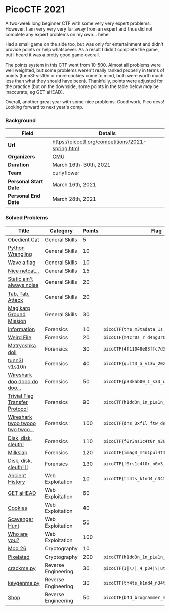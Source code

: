 # PicoCTF 2021
A two-week long beginner CTF with some very very expert problems. However, I am very very very far away from an expert and thus did not complete any expert problems on my own... hehe.

Had a small game on the side too, but was only for entertainment and didn't provide points or help whatsoever. As a result I didn't complete the game, but I heard it was a pretty good game overall.

The points system in this CTF went from 10-500. Almost all problems were well weighted, but some problems weren't really ranked properly in terms of points (tunn3l-vis10n or more cookies come to mind, both were worth much less than what they should have been). Thankfully, points were adjusted for the practice (but on the downside, some points in the table below *may* be inaccurate, eg GET aHEAD).

Overall, another great year with some nice problems. Good work, Pico devs! Looking forward to next year's comp.

### Background
|Field                  |Details                                          |
|-----------------------|-------------------------------------------------|
|__Url__                |https://picoctf.org/competitions/2021-spring.html|
|__Organizers__         |[CMU](https://picoctf.org/)                      |
|__Duration__           |March 16th-30th, 2021                            |
|__Team__               |curlyflower                                      |
|__Personal Start Date__|March 16th, 2021                                 |
|__Personal End Date__  |March 28th, 2021                                 |

### Solved Problems
|Title                                                              |Category           |Points|Flag                                      |Writeup|
|-------------------------------------------------------------------|-------------------|---|---------------------------------------------|-------|
|[Obedient Cat                    ]()                               |General Skills     |5  |                                             |   |
|[Python Wrangling                ]()                               |General Skills     |10 |                                             |   |
|[Wave a flag                     ]()                               |General Skills     |10 |                                             |   |
|[Nice netcat...                  ]()                               |General Skills     |15 |                                             |   |
|[Static ain't always noise       ]()                               |General Skills     |20 |                                             |   |
|[Tab, Tab, Attack                ]()                               |General Skills     |20 |                                             |   |
|[Magikarp Ground Mission         ]()                               |General Skills     |30 |                                             |   |
|[information                     ](information/)                   |Forensics          |10 |`picoCTF{the_m3tadata_1s_modified}`          |✓  |
|[Weird File                      ](weird-file/)                    |Forensics          |20 |`picoCTF{m4cr0s_r_d4ng3r0us}`                |✓  |
|[Matryoshka doll                 ](matryoshka-doll/)               |Forensics          |30 |`picoCTF{4f11048e83ffc7d342a15bd2309b47de}`  |✓  |
|[tunn3l v1s10n                   ](tunn3l-v1s10n/)                 |Forensics          |40 |`picoCTF{quit3_a_v13w_2020}`                 |   |
|[Wireshark doo dooo do doo...    ](wireshark-doo-dooo-do-doo/)     |Forensics          |50 |`picoCTF{p33kab00_1_s33_u_deadbeef}`         |✓  |
|[Trivial Flag Transfer Protocol  ](trivial-flag-transfer-protocol/)|Forensics          |90 |`picoCTF{h1dd3n_1n_pLa1n_51GHT_18375919}`    |✓  |
|[Wireshark twoo twooo two twoo...](wireshark-twoo-twooo-two-twoo/) |Forensics          |100|`picoCTF{dns_3xf1l_ftw_deadbeef}`            |✓  |
|[Disk, disk, sleuth!             ](disk-disk-sleuth/)              |Forensics          |110|`picoCTF{f0r3ns1c4t0r_n30phyt3_a6f4cab5}`    |✓  |
|[Milkslap                        ](milkslap/)                      |Forensics          |120|`picoCTF{imag3_m4n1pul4t10n_sl4p5}`          |✓  |
|[Disk, disk, sleuth! II          ](disk-disk-sleuth-II/)           |Forensics          |130|`picoCTF{f0rs1c4t0r_n0v3_f5565e7b}`          |   |
|[Ancient History                 ](ancient-history/)               |Web Exploitation   |10 |`picoCTF{th4ts_k1nd4_n34t_53c701d9}`         |✓  |
|[GET aHEAD                       ]()                               |Web Exploitation   |60 |                                             |   |
|[Cookies                         ]()                               |Web Exploitation   |40 |                                             |   |
|[Scavenger Hunt                  ]()                               |Web Exploitation   |50 |                                             |   |
|[Who are you?                    ]()                               |Web Exploitation   |100|                                             |   |
|[Mod 26                          ]()                               |Cryptography       |10 |                                             |   |
|[Pixelated                       ](pixelated/)                     |Cryptography       |200|`picoCTF{h1dd3n_1n_pLa1n_51GHT_18375919}`    |   |
|[crackme.py                      ](crackme-py)                     |Reverse Engineering|30 |`picoCTF{1\|\/\|_4_p34\|\\|ut_f3bc410e}`         |✓  |
|[keygenme.py                     ](keygenme-py/)                   |Reverse Engineering|30 |`picoCTF{th4ts_k1nd4_n34t_53c701d9}`         |   |
|[Shop                            ](shop/)                          |Reverse Engineering|50 |`picoCTF{b4d_brogrammer_3da34a8f}`           |   |








